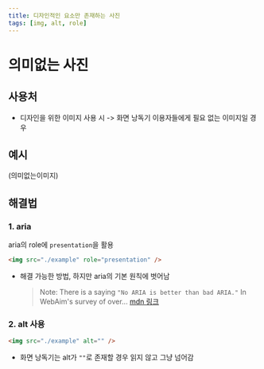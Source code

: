 ```yaml
---
title: 디자인적인 요소만 존재하는 사진
tags: [img, alt, role]
---
```


# 의미없는 사진

## 사용처

- 디자인을 위한 이미지 사용 시 -> 화면 낭독기 이용자들에게 필요 없는 이미지일 경우

## 예시

(의미없는이미지)

## 해결법

### 1. aria

aria의 role에 `presentation`을 활용

```html
<img src="./example" role="presentation" />
```

- 해결 가능한 방법, 하지만 aria의 기본 원칙에 벗어남
  > Note: There is a saying `"No ARIA is better than bad ARIA."` In WebAim's survey of over... [mdn 링크](<[https:](https://developer.mozilla.org/en-US/docs/Web/Accessibility/ARIA)>)

### 2. alt 사용

```html
<img src="./example" alt="" />
```

- 화면 낭독기는 alt가 `""`로 존재할 경우 읽지 않고 그냥 넘어감
